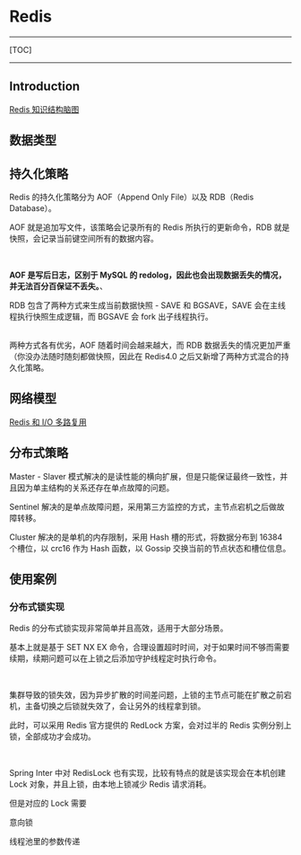 

# Redis

---

[TOC]



---

## Introduction

[Redis 知识结构脑图](https://www.processon.com/view/link/5f511977e0b34d6f59ddd751)



## 数据类型







## 持久化策略

Redis 的持久化策略分为 AOF（Append Only File）以及 RDB（Redis Database）。

AOF 就是追加写文件，该策略会记录所有的 Redis 所执行的更新命令，RDB 就是快照，会记录当前键空间所有的数据内容。

<br>

**AOF 是写后日志，区别于 MySQL 的 redolog，因此也会出现数据丢失的情况，并无法百分百保证不丢失。**、

RDB 包含了两种方式来生成当前数据快照 - SAVE 和 BGSAVE，SAVE 会在主线程执行快照生成逻辑，而 BGSAVE 会 fork 出子线程执行。

<br>两种方式各有优劣，AOF 随着时间会越来越大，而 RDB 数据丢失的情况更加严重（你没办法随时随刻都做快照，因此在 Redis4.0 之后又新增了两种方式混合的持久化策略。





## 网络模型

[Redis 和 I/O 多路复用](https://draveness.me/redis-io-multiplexing/)





## 分布式策略



Master - Slaver 模式解决的是读性能的横向扩展，但是只能保证最终一致性，并且因为单主结构的关系还存在单点故障的问题。

Sentinel 解决的是单点故障问题，采用第三方监控的方式，主节点宕机之后做故障转移。

Cluster 解决的是单机的内存限制，采用 Hash 槽的形式，将数据分布到 16384 个槽位，以 crc16 作为 Hash 函数，以 Gossip 交换当前的节点状态和槽位信息。





## 使用案例

### 分布式锁实现

Redis 的分布式锁实现非常简单并且高效，适用于大部分场景。

基本上就是基于 SET NX EX 命令，合理设置超时时间，对于如果时间不够而需要续期，续期问题可以在上锁之后添加守护线程定时执行命令。

<br>

集群导致的锁失效，因为异步扩散的时间差问题，上锁的主节点可能在扩散之前宕机，主备切换之后锁就失效了，会让另外的线程拿到锁。

此时，可以采用 Redis 官方提供的 RedLock 方案，会对过半的 Redis 实例分别上锁，全部成功才会成功。

<br>

Spring Inter 中对 RedisLock 也有实现，比较有特点的就是该实现会在本机创建 Lock 对象，并且上锁，由本地上锁减少 Redis 请求消耗。

但是对应的 Lock 需要



意向锁



线程池里的参数传递